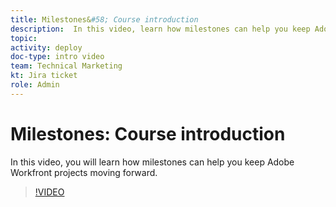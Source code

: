 ```yaml
---
title: Milestones&#58; Course introduction
description:  In this video, learn how milestones can help you keep Adobe Workfront projects moving forward.
topic:
activity: deploy
doc-type: intro video
team: Technical Marketing
kt: Jira ticket
role: Admin
---
```

# Milestones&#58; Course introduction

In this video, you will learn how milestones can help you keep Adobe Workfront projects moving forward.

>[!VIDEO](https://video.tv.adobe.com/v/335203/?quality=12)
